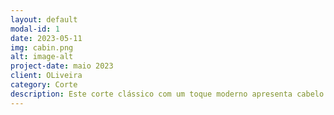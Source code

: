 ```yaml
---
layout: default
modal-id: 1
date: 2023-05-11
img: cabin.png
alt: image-alt
project-date: maio 2023
client: OLiveira
category: Corte
description: Este corte clássico com um toque moderno apresenta cabelo mais longo no topo e laterais mais curtas. O topo é estilizado para trás, criando um volume pronunciado e uma silhueta elegante. É um estilo versátil que pode ser adaptado para looks mais formais ou descontraídos, oferecendo um visual refinado e sofisticado.
---
```

